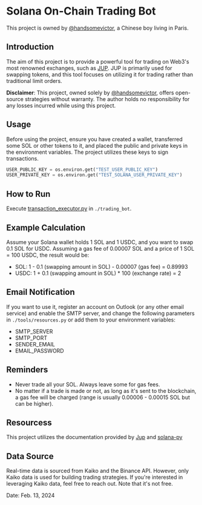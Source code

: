 # Solana On-Chain Trading Bot

This project is owned by [@handsomevictor](https://github.com/handsomevictor), a Chinese boy living in Paris.

## Introduction

The aim of this project is to provide a powerful tool for trading on Web3's most renowned exchanges, such as
[JUP](https://jup.ag/). JUP is primarily used for swapping tokens, and this tool focuses on utilizing it for trading
rather than traditional limit orders.

**Disclaimer**: This project, owned solely by [@handsomevictor](https://github.com/handsomevictor), offers open-source
strategies without warranty. The author holds no responsibility for any losses incurred while using this project.

## Usage

Before using the project, ensure you have created a wallet, transferred some SOL or other tokens to it, and placed the
public and private keys in the environment variables. The project utilizes these keys to sign transactions.

```python
USER_PUBLIC_KEY = os.environ.get("TEST_USER_PUBLIC_KEY")
USER_PRIVATE_KEY = os.environ.get("TEST_SOLANA_USER_PRIVATE_KEY")
```

## How to Run

Execute [transaction_executor.py](trading_bot%2Ftransaction_executor.py) in `./trading_bot`.

## Example Calculation

Assume your Solana wallet holds 1 SOL and 1 USDC, and you want to swap 0.1 SOL for USDC. Assuming a gas fee of 0.00007
SOL and a price of 1 SOL = 100 USDC, the result would be:

- SOL: 1 - 0.1 (swapping amount in SOL) - 0.00007 (gas fee) = 0.89993
- USDC: 1 + 0.1 (swapping amount in SOL) * 100 (exchange rate) = 2

## Email Notification

If you want to use it, register an account on Outlook (or any other email service) and enable the SMTP server,
and change the following parameters in `./tools/resources.py` or add them to your environment variables:

- SMTP_SERVER
- SMTP_PORT
- SENDER_EMAIL
- EMAIL_PASSWORD

## Reminders

- Never trade all your SOL. Always leave some for gas fees.
- No matter if a trade is made or not, as long as it's sent to the blockchain, a gas fee will be charged (range is
  usually 0.00006 - 0.00015 SOL but can be higher).

## Resourcess

This project utilizes the documentation provided by [Jup](https://station.jup.ag/docs/apis/swap-api)
and [solana-py](https://michaelhly.com/solana-py/)

## Data Source

Real-time data is sourced from Kaiko and the Binance API. However, only Kaiko data is used for building trading
strategies. If you're interested in leveraging Kaiko data, feel free to reach out. Note that it's not free.

Date: Feb. 13, 2024